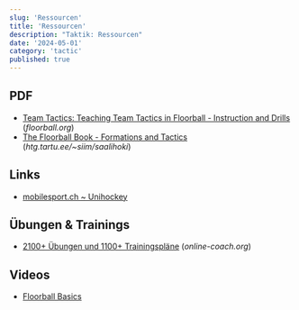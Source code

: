 ```yaml
---
slug: 'Ressourcen'
title: 'Ressourcen'
description: "Taktik: Ressourcen"
date: '2024-05-01'
category: 'tactic'
published: true
---
```


<script>
  import {Rating,BoardImg} from '$lib/mdsvex/components'

  import Icon from '$lib/components/Icon.svelte'
  import RINK from '$lib/components/icons/RINK.svelte'

</script>

## PDF


- [Team Tactics: Teaching Team Tactics in Floorball - Instruction and Drills](http://www.floorball.org/materiaalit/teamtactics_www.pdf) (_floorball.org_)
- [The Floorball Book - Formations and Tactics](http://www.htg.tartu.ee/~siim/saalihoki/Tactics) (_htg.tartu.ee/~siim/saalihoki_)

## Links

- [mobilesport.ch ~ Unihockey](https://www.mobilesport.ch/filter/#m:1;t:186)

## Übungen & Trainings

- [2100+ Übungen und 1100+ Trainingspläne](https://online-coach.org/exercises/search?exercise_title=&exercise_topic=&exercise_opponent%5B%5D=&exercise_opponent%5B%5D=&sorting=&sorting_type=0&video_comment=0&language=1&user=&exercise_type=1&limit=50#result) (_online-coach.org_)

## Videos

- [<Icon icon="YT" class="inline" /> Floorball Basics](https://www.youtube.com/@FloorballBasics/playlists) 

<RINK/>

